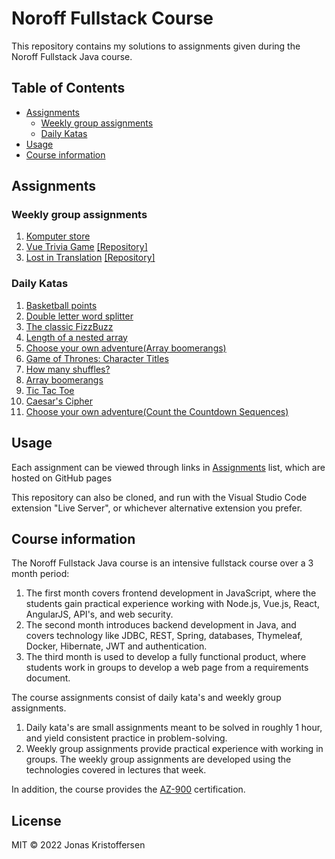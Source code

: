 # Noroff Fullstack Course
This repository contains my solutions to assignments given during the Noroff Fullstack Java course.

## Table of Contents
   * [Assignments](#assignments)
     * [Weekly group assignments](#weekly-group-assignments)
     * [Daily Katas](#daily-katas)
   * [Usage](#usage)
   * [Course information](#course-information)

## Assignments
### Weekly group assignments
1. [Komputer store](https://jonaskris.github.io/noroff-fullstack-course/assignments/1)
2. [Vue Trivia Game](https://jorgsaa.github.io/vue-trivia-game/) [\[Repository\]](https://github.com/jorgsaa/vue-trivia-game) 
3. [Lost in Translation](https://pucko321.github.io/lost-in-translation/#) [\[Repository\]](https://github.com/Pucko321/lost-in-translation) 

### Daily Katas
1. [Basketball points](https://jonaskris.github.io/noroff-fullstack-course/assignments/katas/1)
2. [Double letter word splitter](https://jonaskris.github.io/noroff-fullstack-course/assignments/katas/2)
3. [The classic FizzBuzz](https://jonaskris.github.io/noroff-fullstack-course/assignments/katas/3)
4. [Length of a nested array](https://jonaskris.github.io/noroff-fullstack-course/assignments/katas/4)
5. [Choose your own adventure(Array boomerangs)](https://jonaskris.github.io/noroff-fullstack-course/assignments/katas/5)
6. [Game of Thrones: Character Titles](https://jonaskris.github.io/noroff-fullstack-course/assignments/katas/6)
7. [How many shuffles?](https://jonaskris.github.io/noroff-fullstack-course/assignments/katas/7)
8. [Array boomerangs](https://jonaskris.github.io/noroff-fullstack-course/assignments/katas/5)
9. [Tic Tac Toe](https://jonaskris.github.io/noroff-fullstack-course/assignments/katas/9)
10. [Caesar's Cipher](https://jonaskris.github.io/noroff-fullstack-course/assignments/katas/10)
11. [Choose your own adventure(Count the Countdown Sequences)](https://jonaskris.github.io/noroff-fullstack-course/assignments/katas/11)

## Usage
Each assignment can be viewed through links in [Assignments](#assignments) list, which are hosted on GitHub pages

This repository can also be cloned, and run with the Visual Studio Code extension "Live Server", or whichever alternative extension you prefer.

## Course information
The Noroff Fullstack Java course is an intensive fullstack course over a 3 month period: 

1. The first month covers frontend development in JavaScript, where the students gain practical experience working with Node.js, Vue.js, React, AngularJS, API's, and web security.
2. The second month introduces backend development in Java, and covers technology like JDBC, REST, Spring, databases, Thymeleaf, Docker, Hibernate, JWT and authentication.
3. The third month is used to develop a fully functional product, where students work in groups to develop a web page from a requirements document.
   
The course assignments consist of daily kata's and weekly group assignments.
1. Daily kata's are small assignments meant to be solved in roughly 1 hour, and yield consistent practice in problem-solving.
2. Weekly group assignments provide practical experience with working in groups. The weekly group assignments are developed using the technologies covered in lectures that week.

In addition, the course provides the [AZ-900](https://docs.microsoft.com/en-us/learn/certifications/exams/az-900) certification.

## License
MIT © 2022 Jonas Kristoffersen
